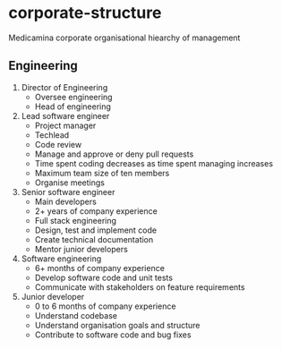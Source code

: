 # corporate-structure

Medicamina corporate organisational hiearchy of management

## Engineering

1. Director of Engineering
   - Oversee engineering
   - Head of engineering
2. Lead software engineer
   - Project manager
   - Techlead
   - Code review
   - Manage and approve or deny pull requests
   - Time spent coding decreases as time spent managing increases
   - Maximum team size of ten members
   - Organise meetings
3. Senior software engineer
   - Main developers
   - 2+ years of company experience
   - Full stack engineering
   - Design, test and implement code
   - Create technical documentation
   - Mentor junior developers
4. Software engineering
   - 6+ months of company experience
   - Develop software code and unit tests
   - Communicate with stakeholders on feature requirements
5. Junior developer
   - 0 to 6 months of company experience
   - Understand codebase
   - Understand organisation goals and structure
   - Contribute to software code and bug fixes
